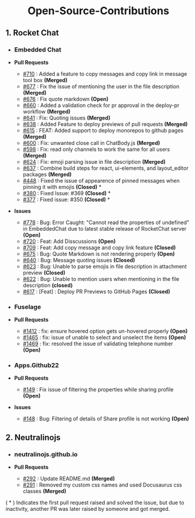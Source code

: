 <h1 align="center">Open-Source-Contributions</h1>

## 1. Rocket Chat
- ### Embedded Chat
  
- **Pull Requests**
  - [#710](https://github.com/RocketChat/EmbeddedChat/pull/710) : Added a feature to copy messages and copy link in message tool box  **(Merged)**
  - [#677](https://github.com/RocketChat/EmbeddedChat/pull/677) : Fix the issue of mentioning the user in the file description **(Merged)**
  - [#676](https://github.com/RocketChat/EmbeddedChat/pull/676) : Fix quote markdown **(Open)**
  - [#660](https://github.com/RocketChat/EmbeddedChat/pull/660) : Added a validation check for pr approval in the deploy-pr workflow **(Merged)**
  - [#641](https://github.com/RocketChat/EmbeddedChat/pull/641) : Fix: Quoting issues **(Merged)** 
  - [#638](https://github.com/RocketChat/EmbeddedChat/pull/638) : Added Feature to deploy previews of pull requests **(Merged)**
  - [#615](https://github.com/RocketChat/EmbeddedChat/pull/615) : FEAT: Added support to deploy monorepos to github pages **(Merged)**
  - [#600](https://github.com/RocketChat/EmbeddedChat/pull/600) : Fix: unwanted close call in ChatBody.js **(Merged)**
  - [#598](https://github.com/RocketChat/EmbeddedChat/pull/598) : Fix: read only channels to work the same for all users **(Merged)**
  - [#624](https://github.com/RocketChat/EmbeddedChat/pull/624) : Fix: emoji parsing issue in file description **(Merged)**
  - [#637](https://github.com/RocketChat/EmbeddedChat/pull/637) : Combine build steps for react, ui-elements, and layout_editor packages **(Merged)**
  - [#448](https://github.com/RocketChat/EmbeddedChat/pull/448) : Fixed the issue of appearence of pinned messages when pinning it with emojis **(Closed)** *
  - [#380](https://github.com/RocketChat/EmbeddedChat/pull/380) : Fixed Issue: #369 **(Closed)** *
  - [#377](https://github.com/RocketChat/EmbeddedChat/pull/377) : Fixed issue: #350 **(Closed)** *

- **Issues**
  - [#778](https://github.com/RocketChat/EmbeddedChat/issues/778) : Bug: Error Caught: "Cannot read the properties of undefined" in EmbeddedChat due to latest stable release of RocketChat server **(Open)**
  - [#720](https://github.com/RocketChat/EmbeddedChat/issues/720) : Feat: Add Disscussions **(Open)**
  - [#709](https://github.com/RocketChat/EmbeddedChat/issues/709) : Feat: Add copy message and copy link feature **(Closed)**
  - [#675](https://github.com/RocketChat/EmbeddedChat/issues/675) : Bug: Quote Markdown is not rendering properly **(Open)**
  - [#640](https://github.com/RocketChat/EmbeddedChat/issues/640) : Bug: Message quoting issues **(Closed)**
  - [#623](https://github.com/RocketChat/EmbeddedChat/issues/623) : Bug: Unable to parse emojis in file description in attachment preview **(Closed)**
  - [#622](https://github.com/RocketChat/EmbeddedChat/issues/622) : Bug: Unable to mention users when mentioning in the file description **(closed)**
  - [#617](https://github.com/RocketChat/EmbeddedChat/issues/617) : [Feat] : Deploy PR Previews to GitHub Pages **(Closed)**
  

- ### Fuselage
  
- **Pull Requests**
  - [#1412](https://github.com/RocketChat/fuselage/pull/1412) : fix: ensure hovered option gets un-hovered properly **(Open)**
  - [#1465](https://github.com/RocketChat/fuselage/pull/1465) : fix: issue of unable to select and unselect the items **(Open)**
  - [#1469](https://github.com/RocketChat/fuselage/pull/1469) : fix: resolved the issue of validating telephone number **(Open)**

- ### Apps.Github22
  
- **Pull Requests**
  - [#149](https://github.com/RocketChat/Apps.Github22/pull/149) : Fix issue of filtering the properties while sharing profile **(Open)**
    
- **Issues**
  - [#148](https://github.com/RocketChat/Apps.Github22/issues/148) : Bug: Filtering of details of Share profile is not working  **(Open)**

## 2. Neutralinojs 
- ### neutralinojs.github.io
  
- **Pull Requests**
  - [#292](https://github.com/neutralinojs/neutralinojs.github.io/pull/292) : Update README.md **(Merged)**
  - [#291](https://github.com/neutralinojs/neutralinojs.github.io/pull/291) : Removed my custom css names and used Docusaurus css classes **(Merged)**

( * ) Indicates the first pull request raised and solved the issue, but due to inactivity, another PR was later raised by someone and got merged.
